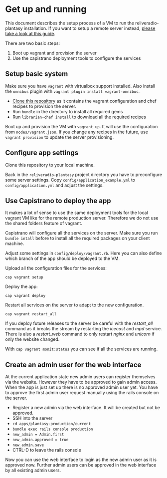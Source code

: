 # Get up and running

This document describes the setup process of a VM to run the reliveradio-plantasy installation. If you want to setup a remote server instead, [please take a look at this guide](README_DEDICATED.md).

There are two basic steps:

1. Boot up vagrant and provision the server
3. Use the capistrano deployment tools to configure the services

## Setup basic system
Make sure you have `vagrant` with virtualbox support installed. Also install the `omnibus` plugin with `vagrant plugin install vagrant-omnibus`.

* [Clone this repository](https://github.com/ReliveRadio/reliveradio-plantasy-kitchen/tree/master) as it contains the vagrant configuration and chef recipes to provision the server.
* Run `bundle` in the directory to install all required gems
* Run `librarian-chef install` to download all the required recipes

Boot up and provision the VM with `vagrant up`. It will use the configuration from `nodes/vagrant.json`. If you change any recipes in the future, use `vagrant provision` to update the server provisioning.

## Configure app settings
Clone this repository to your local machine.

Back in the `reliveradio-plantasy` project directory you have to preconfigure some server settings. Copy `config/application_example.yml` to `config/application.yml` and adjust the settings.

## Use Capistrano to deploy the app
It makes a lot of sense to use the same deployment tools for the local vagrant VM like for the remote production server. Therefore we do not use the shared folders feature of vagrant.

Capistrano will configure all the services on the server. Make sure you run `bundle intall` before to install all the required packages on your client machine.

Adjust some settings in `config/deploy/vagrant.rb`. Here you can also define which branch of the app should be deployed to the VM.

Upload all the configuration files for the services:
```
cap vagrant setup
```

Deploy the app:
```
cap vagrant deploy
```

Restart all services on the server to adapt to the new configuration.
```
cap vagrant restart_all
```
If you deploy future releases to the server be careful with the *restart_all*  command as it breaks the stream by restarting the *icecast* and *mpd* service. There is also a *restart_web* command to only restart *nginx* and *unicorn* if only the website changed.

With `cap vagrant monit:status` you can see if all the services are running.

## Create an admin user for the web interface
At the current application state new admin users can register themselves via the website. However they have to be approved to gain admin access. When the app is just set up there is no approved admin user yet. You have to approve the first admin user request manually using the rails console on the server.

* Register a new admin via the web interface. It will be created but not be approved.
* SSH into the server
* `cd apps/plantasy-production/current`
* `bundle exec rails console production`
* `new_admin = Admin.first`
* `new_admin.approved = true`
* `new_admin.save`
* CTRL-D to leave the rails console

Now you can use the web interface to login as the new admin user as it is approved now. Further admin users can be approved in the web interface by all existing admin users.